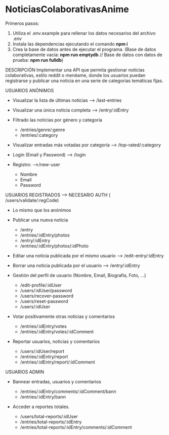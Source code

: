 # NoticiasColaborativasAnime

Primeros pasos:
1. Utiliza el .env.example para rellenar los datos necesarios del archivo .env
2. Instala las dependencias ejecutando el comando **npm i**
3. Crea la base de datos antes de ejecutar el programa. (Base de datos completamente vacía: **npm run emptydb** // Base de datos con datos de prueba: **npm run fulldb**)


DESCRIPCIÓN
Implementar una API que permita gestionar noticias colaborativas, estilo reddit o menéame,
donde los usuarios puedan registrarse y publicar una noticia en una serie de categorías
temáticas fijas.

USUARIOS ANÓNIMOS
- Visualizar la lista de últimas noticias --> /last-entries
- Visualizar una única noticia completa --> /entry/:idEntry
- Filtrado las noticias por género y categoría
    - /entries/genre/:genre
    - /entries/:category


- Visualizar entradas más votadas por categoría --> /top-rated/:category

- Login (Email y Password) --> /login

- Registro: -->/new-user
    - Nombre
    - Email
    - Password


USUARIOS REGISTRADOS --> NECESARIO AUTH ( /users/validate/:regCode) 
- Lo mismo que los anónimos
- Publicar una nueva noticia
    - /entry
    - /entries/:idEntry/photos
    - /entry/:idEntry
    - /entries/:idEntry/photos/:idPhoto

- Editar una noticia publicada por el mismo usuario --> /edit-entry/:idEntry
- Borrar una noticia publicada por el usuario --> /entry/:idEntry
- Gestión del perfil de usuario (Nombre, Email, Biografía, Foto, ...)
    - /edit-profile/:idUser
    - /users/:idUser/password
    - /users/recover-password
    - /users/reset-password
    - /users/:idUser

- Votar positivamente otras noticias y comentarios
    - /entries/:idEntry/votes
    - /entries/:idEntry/votes/:idComment


- Reportar usuarios, noticias y comentarios
    - /users/:idUser/report
    - /entries/:idEntry/report
    - /entries/:idEntry/report/:idComment

USUARIOS ADMIN

- Bannear entradas, usuarios y comentarios
    - /entries/:idEntry/comments/:idComment/bann
    - /entries/:idEntry/bann


- Acceder a reportes totales.
    - /users/total-reports/:idUser
    - /entries/total-reports/:idEntry
    - /entries/total-reports/:idEntry/comments/:idComment
